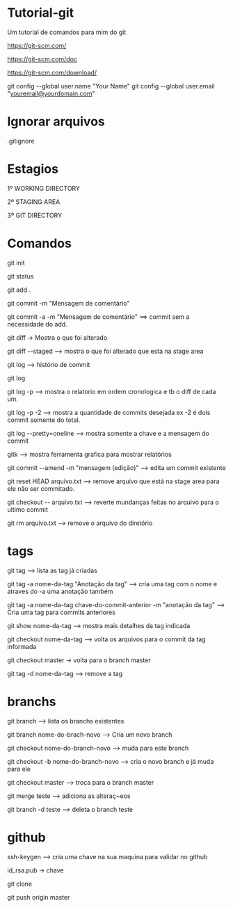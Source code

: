 # Tutorial-git
Um tutorial de comandos para mim do git

https://git-scm.com/

https://git-scm.com/doc

https://git-scm.com/download/

git config --global user.name "Your Name"
git config --global user.email "youremail@yourdomain.com"

# Ignorar arquivos
.gitignore


# Estagios
1º WORKING DIRECTORY

2º STAGING AREA

3º GIT DIRECTORY

# Comandos

git init

git status

git add .

git commit -m "Mensagem de comentário"

git commit -a -m "Mensagem de comentário" ==> commit sem a necessidade do add.

git diff -> Mostra o que foi alterado

git diff --staged --> mostra o que foi alterado que esta na stage area

git log --> histório de commit

git log

git log -p --> mostra o relatorio em ordem cronologica e tb o diff de cada um.

git log -p -2 --> mostra a quantidade de commits desejada ex -2 é dois commit somente do total.

git log --pretty=oneline --> mostra somente a chave e a mensagem do commit

gitk --> mostra ferramenta grafica para mostrar relatórios

git commit --amend -m "mensagem (edição)" --> edita um commit existente

git reset HEAD arquivo.txt --> remove arquivo que está na stage area para ele não ser commitado.

git checkout -- arquivo.txt --> reverte mundanças feitas no arquivo para o ultimo commit

git rm arquivo.txt --> remove o arquivo do diretório


# tags

git tag --> lista as tag já criadas

git tag -a nome-da-tag  "Anotação da tag" --> cria uma tag com o nome e atraves do -a uma anotação também

git tag -a nome-da-tag chave-do-commit-anterior -m "anotação da tag" --> Cria uma tag para commits anteriores

git show nome-da-tag --> mostra mais detalhes da tag indicada

git checkout nome-da-tag --> volta os arquivos para o commit da tag informada

git checkout master -> volta para o branch master

git tag -d nome-da-tag  --> remove a tag

# branchs
git branch --> lista os branchs existentes

git branch nome-do-brach-novo --> Cria um novo branch

git checkout nome-do-branch-novo --> muda para este branch

git checkout -b nome-do-branch-novo --> cria o novo branch e já muda para ele

git checkout master --> troca para o branch master

git merge teste --> adiciona as alteraç~eos

git branch -d teste --> deleta o branch teste

# github

ssh-keygen --> cria uma chave na sua maquina para validar no github

id_rsa.pub -> chave

git clone 

git push origin master





































